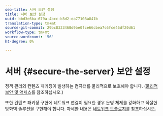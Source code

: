 ```yaml
---
seo-title: 서버 보안 설정
title: 서버 보안 설정
uuid: bbd3e6ba-670a-4bcc-b3d2-ea77108a841b
translation-type: tm+mt
source-git-commit: 29bc8323460d9be0fce66cbea7c6fce46df20d61
workflow-type: tm+mt
source-wordcount: '56'
ht-degree: 0%

---
```



# 서버 {#secure-the-server} 보안 설정

정책 관리와 컨텐츠 패키징이 발생하는 컴퓨터를 물리적으로 보호해야 합니다. ([물리적 보안 및 액세스](../../aaxs-secure-deployment-guidelines/physical-sec-and-access.md)를 참조하십시오.)

또한 컨텐츠 패키징 구현에 네트워크 연결이 필요한 경우 운영 체제를 강화하고 적절한 방화벽 솔루션을 구현해야 합니다. 자세한 내용은 [네트워크 토폴로지](../../aaxs-secure-deployment-guidelines/overview/network-topology.md)를 참조하십시오.
